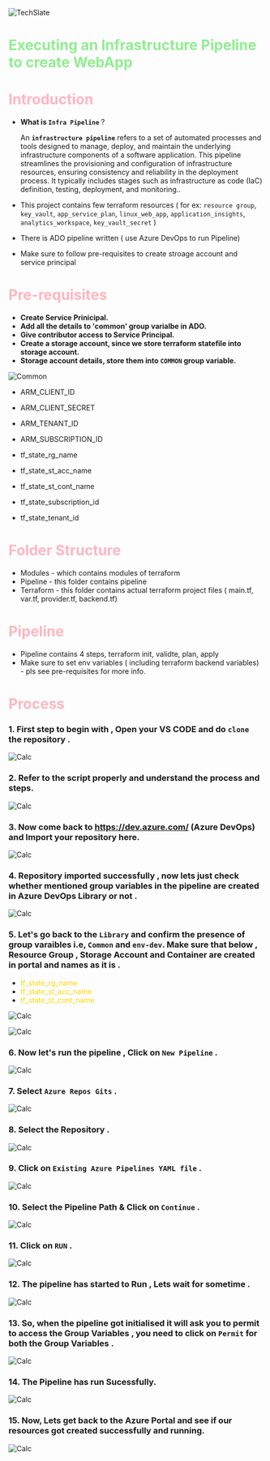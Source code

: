 
![TechSlate](img/ts.png)

# <span style="color: lightgreen;">**Executing an Infrastructure Pipeline to create WebApp**</span>


# <span style="color: lightpink;">Introduction

- **What is ``Infra Pipeline``** ?

    An **``infrastructure pipeline``** refers to a set of automated processes and tools designed to manage, deploy, and maintain the underlying infrastructure components of a software application. This pipeline streamlines the provisioning and configuration of infrastructure resources, ensuring consistency and reliability in the deployment process. It typically includes stages such as infrastructure as code (IaC) definition, testing, deployment, and monitoring..

- This project contains few terraform resources ( for ex: ``resource group``, ``key_vault``, ``app_service_plan``, ``linux_web_app``, ``application_insights``, ``analytics_workspace``, ``key_vault_secret`` )
- There is ADO pipeline written ( use Azure DevOps to run Pipeline)
- Make sure to follow pre-requisites to create stroage account and service principal

# <span style="color: lightpink;">Pre-requisites
 - **Create Service Prinicipal.**
 - **Add all the details to 'common' group varialbe in ADO.**
 - **Give contributor access to Service Principal.**
 - **Create a storage account, since we store terraform statefile into storage account.**
 - **Storage account details, store them into ``COMMON`` group variable.**

  ![Common](./img/common.png)

 * ARM_CLIENT_ID
 * ARM_CLIENT_SECRET
 * ARM_TENANT_ID
 * ARM_SUBSCRIPTION_ID

 * tf_state_rg_name
 * tf_state_st_acc_name
 * tf_state_st_cont_name
 * tf_state_subscription_id
 * tf_state_tenant_id

# <span style="color: lightpink;">Folder Structure
- Modules - which contains modules of terraform
- Pipeline - this folder contains pipeline
- Terraform - this folder contains actual terraform project files ( main.tf, var.tf, provider.tf, backend.tf)

# <span style="color: lightpink;">Pipeline
- Pipeline contains 4 steps, terraform init, validte, plan, apply 
- Make sure to set env variables ( including terraform backend variables) - pls see pre-requisites for more info.


# <span style="color: lightpink;">Process

### 1. **First step to begin with , Open your VS CODE and do ``clone`` the repository .**

 ![Calc](./img/git-clone.png)

### 2. **Refer to the script properly and understand the process and steps.**

 ![Calc](./img/pipe.yaml.png) 

### 3. **Now come back to https://dev.azure.com/ (Azure DevOps) and Import your repository here.**

 ![Calc](./img/import.png)   

### 4. Repository imported successfully , now lets just check whether mentioned group variables in the pipeline are created in Azure DevOps Library or not .

![Calc](./img/clone.png)

### 5. Let's go back to the ``Library`` and confirm the presence of group varaibles i.e, ``Common`` and ``env-dev``. Make sure that below , Resource Group , Storage Account and Container are created in portal and names as it is .

- <span style="color: gold;">tf_state_rg_name
- <span style="color: gold;">tf_state_st_acc_name
- <span style="color: gold;">tf_state_st_cont_name

![Calc](./img/common-var.png)

![Calc](./img/env-dev.png)


### 6. Now let's run the pipeline , Click on ``New Pipeline`` .

![Calc](./img/pipeline.png)

### 7. Select  ``Azure Repos Gits`` .

![Calc](./img/azure-git.png)

### 8. Select the Repository .

![Calc](./img/select-repo.png)

### 9. Click on ``Existing Azure Pipelines YAML file`` .

![Calc](./img/exist-pipe.png)

### 10. Select the Pipeline Path & Click on ``Continue`` .

![Calc](./img/path.png)

### 11.  Click on ``RUN`` .

![Calc](./img/run.png)

### 12. The pipeline has started to Run , Lets wait for sometime .

![Calc](./img/wait.png)

### 13. So, when the pipeline got initialised it will ask you to permit to access the Group Variables , you need to click on ``Permit`` for both the Group Variables .

![Calc](./img/permit.png)

### 14. The Pipeline has run Sucessfully.

![Calc](./img/succ-pipe.png)

### 15. Now, Lets get back to the Azure Portal and see if our resources got created successfully and running. 
![Calc](./img/rg-ci.png)


